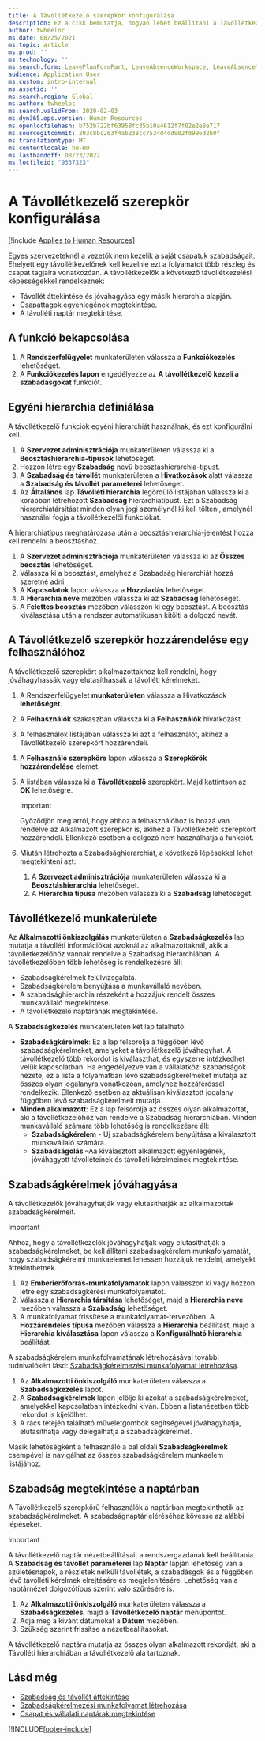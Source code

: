 ```yaml
---
title: A Távollétkezelő szerepkör konfigurálása
description: Ez a cikk bemutatja, hogyan lehet beállítani a Távollétkezelő szerepkört az alkalmazottak szabadságának kezeléséhez.
author: twheeloc
ms.date: 08/25/2021
ms.topic: article
ms.prod: ''
ms.technology: ''
ms.search.form: LeavePlanFormPart, LeaveAbsenceWorkspace, LeaveAbsenceManager
audience: Application User
ms.custom: intro-internal
ms.assetid: ''
ms.search.region: Global
ms.author: twheeloc
ms.search.validFrom: 2020-02-03
ms.dyn365.ops.version: Human Resources
ms.openlocfilehash: b752b722bf63958fc35b10a4612f7f02e2e8e717
ms.sourcegitcommit: 203c8bc263f4ab238cc7534d4dd902fd996d2b0f
ms.translationtype: MT
ms.contentlocale: hu-HU
ms.lasthandoff: 08/23/2022
ms.locfileid: "9337323"
---
```

# <a name="configure-the-absence-manager-role"></a>A Távollétkezelő szerepkör konfigurálása


[!include [Applies to Human Resources](../includes/applies-to-hr.md)]

Egyes szervezeteknél a vezetők nem kezelik a saját csapatuk szabadságait. Ehelyett egy távollétkezelőnek kell kezelnie ezt a folyamatot több részleg és csapat tagjaira vonatkozóan. A távollétkezelők a következő távollétkezelési képességekkel rendelkeznek:

- Távollét áttekintése és jóváhagyása egy másik hierarchia alapján.
- Csapattagok egyenlegének megtekintése.
- A távolléti naptár megtekintése.

## <a name="turn-on-the-feature"></a>A funkció bekapcsolása

1. A **Rendszerfelügyelet** munkaterületen válassza a **Funkciókezelés** lehetőséget.
2. A **Funkciókezelés lapon** engedélyezze az **A távollétkezelő kezeli a szabadásgokat** funkciót.

## <a name="define-a-custom-hierarchy"></a>Egyéni hierarchia definiálása

A távollétkezelő funkciók egyéni hierarchiát használnak, és ezt konfigurálni kell.

1. A **Szervezet adminisztrációja** munkaterületen válassza ki a **Beosztáshierarchia-típusok** lehetőséget.
2. Hozzon létre egy **Szabadság** nevű beosztáshierarchia-típust.
3. A **Szabadság és távollét** munkaterületen a **Hivatkozások** alatt válassza a **Szabadság és távollét paraméterei** lehetőséget.
4. Az **Általános** lap **Távolléti hierarchia** legördülő listájában válassza ki a korábban létrehozott **Szabadság** hierarchiatípust. Ezt a Szabadság hierarchiatársítást minden olyan jogi személynél ki kell tölteni, amelynél használni fogja a távollétkezelői funkciókat.

A hierarchiatípus meghatározása után a beosztáshierarchia-jelentést hozzá kell rendelni a beosztáshoz.

1. A **Szervezet adminisztrációja** munkaterületen válassza ki az **Összes beosztás** lehetőséget.
2. Válassza ki a beosztást, amelyhez a Szabadság hierarchiát hozzá szeretné adni.
3. A **Kapcsolatok** lapon válassza a **Hozzáadás** lehetőséget.
4. A **Hierarchia neve** mezőben válassza ki az **Szabadság** lehetőséget.
5. A **Felettes beosztás** mezőben válasszon ki egy beosztást. A beosztás kiválasztása után a rendszer automatikusan kitölti a dolgozó nevét.

## <a name="assign-the-absence-manager-role-to-a-user"></a>A Távollétkezelő szerepkör hozzárendelése egy felhasználóhoz

A távollétkezelő szerepkört alkalmazottakhoz kell rendelni, hogy jóváhagyhassák vagy elutasíthassák a távolléti kérelmeket.

1. A Rendszerfelügyelet **munkaterületen** válassza a Hivatkozások **lehetőséget**.
2. A **Felhasználók** szakaszban válassza ki a **Felhasználók** hivatkozást.
3. A felhasználók listájában válassza ki azt a felhasználót, akihez a Távollétkezelő szerepkört hozzárendeli.
4. A **Felhasználó szerepköre** lapon válassza a **Szerepkörök hozzárendelése** elemet.
5. A listában válassza ki a **Távollétkezelő** szerepkört. Majd kattintson az **OK** lehetőségre.

    > [!IMPORTANT]
    > Győződjön meg arról, hogy ahhoz a felhasználóhoz is hozzá van rendelve az Alkalmazott szerepkör is, akihez a Távollétkezelő szerepkört hozzárendeli. Ellenkező esetben a dolgozó nem használhatja a funkciót.

6. Miután létrehozta a Szabadsághierarchiát, a következő lépésekkel lehet megtekinteni azt:

    1. A **Szervezet adminisztrációja** munkaterületen válassza ki a **Beosztáshierarchia** lehetőséget.
    2. A **Hierarchia típusa** mezőben válassza ki a **Szabadság** lehetőséget.

## <a name="absence-manager-workspace"></a>Távollétkezelő munkaterülete

Az **Alkalmazotti önkiszolgálás** munkaterületen a **Szabadságkezelés** lap mutatja a távolléti információkat azoknál az alkalmazottaknál, akik a távollétkezelőhöz vannak rendelve a Szabadság hierarchiában. A távollétkezelőben több lehetőség is rendelkezésre áll: 
 - Szabadságkérelmek felülvizsgálata.</br>
 - Szabadságkérelem benyújtása a munkavállaló nevében.</br>
 - A szabadsághierarchia részeként a hozzájuk rendelt összes munkavállaló megtekintése.</br>
 - A távollétkezelő naptárának megtekintése.</br>

A **Szabadságkezelés** munkaterületen két lap található:
 - **Szabadságkérelmek**: Ez a lap felsorolja a függőben lévő szabadságkérelmeket, amelyeket a távollétkezelő jóváhagyhat. A távollétkezelő több rekordot is kiválaszthat, és egyszerre intézkedhet velük kapcsolatban. Ha engedélyezve van a vállalatközi szabadságok nézete, ez a lista a folyamatban lévő szabadságkérelmeket mutatja az összes olyan jogalanyra vonatkozóan, amelyhez hozzáféréssel rendelkezik. Ellenkező esetben az aktuálisan kiválasztott jogalany függőben lévő szabadságkérelmeit mutatja. </br>
 - **Minden alkalmazott**: Ez a lap felsorolja az összes olyan alkalmazottat, aki a távollétkezelőhöz van rendelve a Szabadság hierarchiában. Minden munkavállaló számára több lehetőség is rendelkezésre áll:
    - **Szabadságkérelem** - Új szabadságkérelem benyújtása a kiválasztott munkavállaló számára.</br>
    - **Szabadságolás** –Aa kiválasztott alkalmazott egyenlegének, jóváhagyott távolléteinek és távolléti kérelmeinek megtekintése.</br>

## <a name="approve-time-off-requests"></a>Szabadságkérelmek jóváhagyása

A távollétkezelők jóváhagyhatják vagy elutasíthatják az alkalmazottak szabadságkérelmeit. 

> [!IMPORTANT]
> Ahhoz, hogy a távollétkezelők jóváhagyhatják vagy elutasíthatják a szabadságkérelmeket, be kell állítani szabadságkérelem munkafolyamatát, hogy szabadságkérelmi munkaelemet lehessen hozzájuk rendelni, amelyekt áttekinthetnek.
>
> 1. Az **Emberierőforrás-munkafolyamatok** lapon válasszon ki vagy hozzon létre egy szabadságkérési munkafolyamatot.
> 2. Válassza a **Hierarchia társítása** lehetőséget, majd a **Hierarchia neve** mezőben válassza a **Szabadság** lehetőséget.
> 3. A munkafolyamat frissítése a munkafolyamat-tervezőben. A **Hozzárendelés típusa** mezőben válassza a **Hierarchia** beállítást, majd a **Hierarchia kiválasztása** lapon válassza a **Konfigurálható hierarchia** beállítást.
>
> A szabadságkérelem munkafolyamatának létrehozásával további tudnivalókért lásd: [Szabadságkérelmezési munkafolyamat létrehozása](hr-leave-and-absence-workflow.md).

1. Az **Alkalmazotti önkiszolgáló** munkaterületen válassza a **Szabadságkezelés** lapot.
2. A **Szabadságkérelmek** lapon jelölje ki azokat a szabadságkérelmeket, amelyekkel kapcsolatban intézkedni kíván. Ebben a listanézetben több rekordot is kijelölhet.
3. A rács tetején található műveletgombok segítségével jóváhagyhatja, elutasíthatja vagy delegálhatja a szabadságkérelmet. 

Másik lehetőségként a felhasználó a bal oldali **Szabadságkérelmek** csempével is navigálhat az összes szabadságkérelem munkaelem listájához. 

## <a name="view-time-off-in-the-calendar"></a>Szabadság megtekintése a naptárban

A Távollétkezelő szerepkörű felhasználók a naptárban megtekinthetik az szabadságkérelmeket. A szabadságnaptár eléréséhez kövesse az alábbi lépéseket.

> [!IMPORTANT]
> A távollétkezelő naptár nézetbeállításait a rendszergazdának kell beállítania. A **Szabadság és távollét paraméterei** lap **Naptár** lapján lehetőség van a születésnapok, a részletek nélküli távollétek, a szabadásgok és a függőben lévő távolléti kérelmek elrejtésére és megjelenítésére. Lehetőség van a naptárnézet dolgozótípus szerint való szűrésére is.

1. Az **Alkalmazotti önkiszolgáló** munkaterületen válassza a **Szabadságkezelés**, majd a **Távollétkezelő naptár** menüpontot.
2. Adja meg a kívánt dátumokat a **Dátum** mezőben.
3. Szükség szerint frissítse a nézetbeállításokat.

A távollétkezelő naptára mutatja az összes olyan alkalmazott rekordját, aki a Távolléti hierarchiában a távollétkezelő alá tartoznak.

## <a name="see-also"></a>Lásd még

- [Szabadság és távollét áttekintése](hr-leave-and-absence-overview.md)
- [Szabadságkérelmezési munkafolyamat létrehozása](hr-leave-and-absence-workflow.md)
- [Csapat és vállalati naptárak megtekintése](hr-employee-self-service-calendar.md)

[!INCLUDE[footer-include](../includes/footer-banner.md)]

